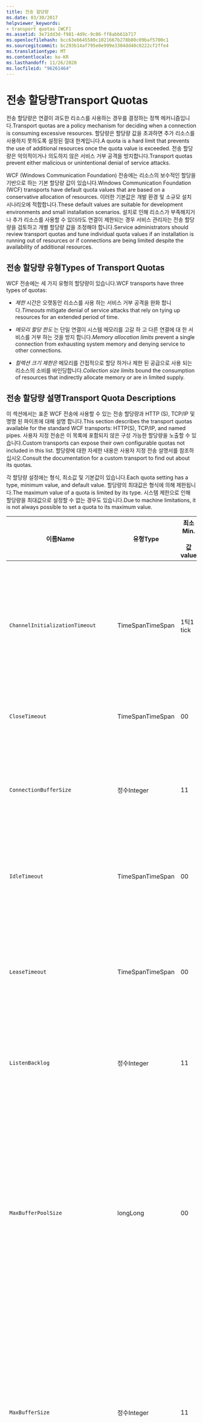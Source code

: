 ```yaml
---
title: 전송 할당량
ms.date: 03/30/2017
helpviewer_keywords:
- transport quotas [WCF]
ms.assetid: 3e71dd3d-f981-4d9c-9c06-ff8abb61b717
ms.openlocfilehash: bcc63e6645580c1021667b278b80c09baf5700c1
ms.sourcegitcommit: bc293b14af795e0e999e3304dd40c0222cf2ffe4
ms.translationtype: MT
ms.contentlocale: ko-KR
ms.lasthandoff: 11/26/2020
ms.locfileid: "96261464"
---
```

# <a name="transport-quotas"></a><span data-ttu-id="ea1b7-102">전송 할당량</span><span class="sxs-lookup"><span data-stu-id="ea1b7-102">Transport Quotas</span></span>

<span data-ttu-id="ea1b7-103">전송 할당량은 연결이 과도한 리소스를 사용하는 경우를 결정하는 정책 메커니즘입니다.</span><span class="sxs-lookup"><span data-stu-id="ea1b7-103">Transport quotas are a policy mechanism for deciding when a connection is consuming excessive resources.</span></span> <span data-ttu-id="ea1b7-104">할당량은 할당량 값을 초과하면 추가 리소스를 사용하지 못하도록 설정된 절대 한계입니다.</span><span class="sxs-lookup"><span data-stu-id="ea1b7-104">A quota is a hard limit that prevents the use of additional resources once the quota value is exceeded.</span></span> <span data-ttu-id="ea1b7-105">전송 할당량은 악의적이거나 의도하지 않은 서비스 거부 공격을 방지합니다.</span><span class="sxs-lookup"><span data-stu-id="ea1b7-105">Transport quotas prevent either malicious or unintentional denial of service attacks.</span></span>  
  
 <span data-ttu-id="ea1b7-106">WCF (Windows Communication Foundation) 전송에는 리소스의 보수적인 할당을 기반으로 하는 기본 할당량 값이 있습니다.</span><span class="sxs-lookup"><span data-stu-id="ea1b7-106">Windows Communication Foundation (WCF) transports have default quota values that are based on a conservative allocation of resources.</span></span> <span data-ttu-id="ea1b7-107">이러한 기본값은 개발 환경 및 소규모 설치 시나리오에 적합합니다.</span><span class="sxs-lookup"><span data-stu-id="ea1b7-107">These default values are suitable for development environments and small installation scenarios.</span></span> <span data-ttu-id="ea1b7-108">설치로 인해 리소스가 부족해지거나 추가 리소스를 사용할 수 있더라도 연결이 제한되는 경우 서비스 관리자는 전송 할당량을 검토하고 개별 할당량 값을 조정해야 합니다.</span><span class="sxs-lookup"><span data-stu-id="ea1b7-108">Service administrators should review transport quotas and tune individual quota values if an installation is running out of resources or if connections are being limited despite the availability of additional resources.</span></span>  
  
## <a name="types-of-transport-quotas"></a><span data-ttu-id="ea1b7-109">전송 할당량 유형</span><span class="sxs-lookup"><span data-stu-id="ea1b7-109">Types of Transport Quotas</span></span>  

 <span data-ttu-id="ea1b7-110">WCF 전송에는 세 가지 유형의 할당량이 있습니다.</span><span class="sxs-lookup"><span data-stu-id="ea1b7-110">WCF transports have three types of quotas:</span></span>  
  
- <span data-ttu-id="ea1b7-111">*제한* 시간은 오랫동안 리소스를 사용 하는 서비스 거부 공격을 완화 합니다.</span><span class="sxs-lookup"><span data-stu-id="ea1b7-111">*Timeouts* mitigate denial of service attacks that rely on tying up resources for an extended period of time.</span></span>  
  
- <span data-ttu-id="ea1b7-112">*메모리 할당 한도* 는 단일 연결이 시스템 메모리를 고갈 하 고 다른 연결에 대 한 서비스를 거부 하는 것을 방지 합니다.</span><span class="sxs-lookup"><span data-stu-id="ea1b7-112">*Memory allocation limits* prevent a single connection from exhausting system memory and denying service to other connections.</span></span>  
  
- <span data-ttu-id="ea1b7-113">*컬렉션 크기 제한은* 메모리를 간접적으로 할당 하거나 제한 된 공급으로 사용 되는 리소스의 소비를 바인딩합니다.</span><span class="sxs-lookup"><span data-stu-id="ea1b7-113">*Collection size limits* bound the consumption of resources that indirectly allocate memory or are in limited supply.</span></span>  
  
## <a name="transport-quota-descriptions"></a><span data-ttu-id="ea1b7-114">전송 할당량 설명</span><span class="sxs-lookup"><span data-stu-id="ea1b7-114">Transport Quota Descriptions</span></span>  

 <span data-ttu-id="ea1b7-115">이 섹션에서는 표준 WCF 전송에 사용할 수 있는 전송 할당량과 HTTP (S), TCP/IP 및 명명 된 파이프에 대해 설명 합니다.</span><span class="sxs-lookup"><span data-stu-id="ea1b7-115">This section describes the transport quotas available for the standard WCF transports: HTTP(S), TCP/IP, and named pipes.</span></span> <span data-ttu-id="ea1b7-116">사용자 지정 전송은 이 목록에 포함되지 않은 구성 가능한 할당량을 노출할 수 있습니다.</span><span class="sxs-lookup"><span data-stu-id="ea1b7-116">Custom transports can expose their own configurable quotas not included in this list.</span></span> <span data-ttu-id="ea1b7-117">할당량에 대한 자세한 내용은 사용자 지정 전송 설명서를 참조하십시오.</span><span class="sxs-lookup"><span data-stu-id="ea1b7-117">Consult the documentation for a custom transport to find out about its quotas.</span></span>  
  
 <span data-ttu-id="ea1b7-118">각 할당량 설정에는 형식, 최소값 및 기본값이 있습니다.</span><span class="sxs-lookup"><span data-stu-id="ea1b7-118">Each quota setting has a type, minimum value, and default value.</span></span> <span data-ttu-id="ea1b7-119">할당량의 최대값은 형식에 의해 제한됩니다.</span><span class="sxs-lookup"><span data-stu-id="ea1b7-119">The maximum value of a quota is limited by its type.</span></span> <span data-ttu-id="ea1b7-120">시스템 제한으로 인해 할당량을 최대값으로 설정할 수 없는 경우도 있습니다.</span><span class="sxs-lookup"><span data-stu-id="ea1b7-120">Due to machine limitations, it is not always possible to set a quota to its maximum value.</span></span>  
  
|<span data-ttu-id="ea1b7-121">이름</span><span class="sxs-lookup"><span data-stu-id="ea1b7-121">Name</span></span>|<span data-ttu-id="ea1b7-122">유형</span><span class="sxs-lookup"><span data-stu-id="ea1b7-122">Type</span></span>|<span data-ttu-id="ea1b7-123">최소</span><span class="sxs-lookup"><span data-stu-id="ea1b7-123">Min.</span></span><br /><br /> <span data-ttu-id="ea1b7-124">값</span><span class="sxs-lookup"><span data-stu-id="ea1b7-124">value</span></span>|<span data-ttu-id="ea1b7-125">기본값</span><span class="sxs-lookup"><span data-stu-id="ea1b7-125">Default</span></span><br /><br /> <span data-ttu-id="ea1b7-126">value</span><span class="sxs-lookup"><span data-stu-id="ea1b7-126">value</span></span>|<span data-ttu-id="ea1b7-127">설명</span><span class="sxs-lookup"><span data-stu-id="ea1b7-127">Description</span></span>|  
|----------|----------|--------------------|-----------------------|-----------------|  
|`ChannelInitializationTimeout`|<span data-ttu-id="ea1b7-128">TimeSpan</span><span class="sxs-lookup"><span data-stu-id="ea1b7-128">TimeSpan</span></span>|<span data-ttu-id="ea1b7-129">1틱</span><span class="sxs-lookup"><span data-stu-id="ea1b7-129">1 tick</span></span>|<span data-ttu-id="ea1b7-130">5초</span><span class="sxs-lookup"><span data-stu-id="ea1b7-130">5 sec</span></span>|<span data-ttu-id="ea1b7-131">처음에 읽는 동안 프리앰블을 보내기 위해 연결을 기다리는 최대 시간입니다.</span><span class="sxs-lookup"><span data-stu-id="ea1b7-131">Maximum time to wait for a connection to send the preamble during the initial read.</span></span> <span data-ttu-id="ea1b7-132">이 데이터는 인증이 발생되기 전에 수신됩니다.</span><span class="sxs-lookup"><span data-stu-id="ea1b7-132">This data is received before authentication occurs.</span></span> <span data-ttu-id="ea1b7-133">일반적으로 이 설정은 `ReceiveTimeout` 할당량 값보다 상당히 작습니다.</span><span class="sxs-lookup"><span data-stu-id="ea1b7-133">This setting is generally much smaller than the `ReceiveTimeout` quota value.</span></span>|  
|`CloseTimeout`|<span data-ttu-id="ea1b7-134">TimeSpan</span><span class="sxs-lookup"><span data-stu-id="ea1b7-134">TimeSpan</span></span>|<span data-ttu-id="ea1b7-135">0</span><span class="sxs-lookup"><span data-stu-id="ea1b7-135">0</span></span>|<span data-ttu-id="ea1b7-136">1분</span><span class="sxs-lookup"><span data-stu-id="ea1b7-136">1 min</span></span>|<span data-ttu-id="ea1b7-137">전송에서 예외가 발생되기 전에 연결을 닫을 때까지 기다리는 최대 시간입니다.</span><span class="sxs-lookup"><span data-stu-id="ea1b7-137">Maximum time to wait for a connection to close before the transport raises an exception.</span></span>|  
|`ConnectionBufferSize`|<span data-ttu-id="ea1b7-138">정수</span><span class="sxs-lookup"><span data-stu-id="ea1b7-138">Integer</span></span>|<span data-ttu-id="ea1b7-139">1</span><span class="sxs-lookup"><span data-stu-id="ea1b7-139">1</span></span>|<span data-ttu-id="ea1b7-140">8KB</span><span class="sxs-lookup"><span data-stu-id="ea1b7-140">8 KB</span></span>|<span data-ttu-id="ea1b7-141">기본 전송의 전송 및 수신 버퍼 크기(바이트)입니다.</span><span class="sxs-lookup"><span data-stu-id="ea1b7-141">Size, in bytes, of the transmit and receive buffers of the underlying transport.</span></span> <span data-ttu-id="ea1b7-142">버퍼 크기를 늘리면 대용량 메시지 전송 시 처리량이 향상될 수 있습니다.</span><span class="sxs-lookup"><span data-stu-id="ea1b7-142">Increasing the buffer size can improve throughput when sending large messages.</span></span>|  
|`IdleTimeout`|<span data-ttu-id="ea1b7-143">TimeSpan</span><span class="sxs-lookup"><span data-stu-id="ea1b7-143">TimeSpan</span></span>|<span data-ttu-id="ea1b7-144">0</span><span class="sxs-lookup"><span data-stu-id="ea1b7-144">0</span></span>|<span data-ttu-id="ea1b7-145">2분</span><span class="sxs-lookup"><span data-stu-id="ea1b7-145">2 min</span></span>|<span data-ttu-id="ea1b7-146">풀 연결이 닫히기 전에 유휴 상태로 유지될 수 있는 최대 시간입니다.</span><span class="sxs-lookup"><span data-stu-id="ea1b7-146">Maximum time a pooled connection can remain idle before being closed.</span></span><br /><br /> <span data-ttu-id="ea1b7-147">이 설정은 풀 연결에만 적용됩니다.</span><span class="sxs-lookup"><span data-stu-id="ea1b7-147">This setting only applies to pooled connections.</span></span>|  
|`LeaseTimeout`|<span data-ttu-id="ea1b7-148">TimeSpan</span><span class="sxs-lookup"><span data-stu-id="ea1b7-148">TimeSpan</span></span>|<span data-ttu-id="ea1b7-149">0</span><span class="sxs-lookup"><span data-stu-id="ea1b7-149">0</span></span>|<span data-ttu-id="ea1b7-150">5분</span><span class="sxs-lookup"><span data-stu-id="ea1b7-150">5 min</span></span>|<span data-ttu-id="ea1b7-151">활성 풀 연결의 최대 수명입니다.</span><span class="sxs-lookup"><span data-stu-id="ea1b7-151">Maximum lifetime of an active pooled connection.</span></span> <span data-ttu-id="ea1b7-152">지정된 시간이 경과한 후 현재 요청이 서비스되면 연결이 닫힙니다.</span><span class="sxs-lookup"><span data-stu-id="ea1b7-152">After the specified time elapses, the connection closes once the current request is serviced.</span></span><br /><br /> <span data-ttu-id="ea1b7-153">이 설정은 풀 연결에만 적용됩니다.</span><span class="sxs-lookup"><span data-stu-id="ea1b7-153">This setting only applies to pooled connections.</span></span>|  
|`ListenBacklog`|<span data-ttu-id="ea1b7-154">정수</span><span class="sxs-lookup"><span data-stu-id="ea1b7-154">Integer</span></span>|<span data-ttu-id="ea1b7-155">1</span><span class="sxs-lookup"><span data-stu-id="ea1b7-155">1</span></span>|<span data-ttu-id="ea1b7-156">10</span><span class="sxs-lookup"><span data-stu-id="ea1b7-156">10</span></span>|<span data-ttu-id="ea1b7-157">해당 엔드포인트에 대한 추가 연결이 거부되기 전에 수신기에서 지원할 수 없는 최대 연결 수입니다.</span><span class="sxs-lookup"><span data-stu-id="ea1b7-157">Maximum number of connections that the listener can have unserviced before additional connections to that endpoint are denied.</span></span>|  
|`MaxBufferPoolSize`|<span data-ttu-id="ea1b7-158">long</span><span class="sxs-lookup"><span data-stu-id="ea1b7-158">Long</span></span>|<span data-ttu-id="ea1b7-159">0</span><span class="sxs-lookup"><span data-stu-id="ea1b7-159">0</span></span>|<span data-ttu-id="ea1b7-160">512KB</span><span class="sxs-lookup"><span data-stu-id="ea1b7-160">512 KB</span></span>|<span data-ttu-id="ea1b7-161">전송이 재사용 가능한 메시지 버퍼 풀링에 사용할 수 있는 최대 메모리(바이트)입니다.</span><span class="sxs-lookup"><span data-stu-id="ea1b7-161">Maximum memory, in bytes, that the transport devotes to pooling reusable message buffers.</span></span> <span data-ttu-id="ea1b7-162">풀이 메시지 버퍼를 제공할 수 없는 경우 임시로 새 버퍼를 할당하여 사용합니다.</span><span class="sxs-lookup"><span data-stu-id="ea1b7-162">When the pool cannot supply a message buffer, a new buffer is allocated for temporary use.</span></span><br /><br /> <span data-ttu-id="ea1b7-163">여러 채널 팩터리 또는 수신기를 만드는 설치에서 버퍼 풀에 대해 대용량 메모리를 할당할 수 있습니다.</span><span class="sxs-lookup"><span data-stu-id="ea1b7-163">Installations that create many channel factories or listeners can allocate large amounts of memory for buffer pools.</span></span> <span data-ttu-id="ea1b7-164">이 시나리오에서 이 버퍼 크기를 줄이면 메모리 사용량을 상당히 줄일 수 있습니다.</span><span class="sxs-lookup"><span data-stu-id="ea1b7-164">Reducing this buffer size can greatly reduce memory usage in this scenario.</span></span>|  
|`MaxBufferSize`|<span data-ttu-id="ea1b7-165">정수</span><span class="sxs-lookup"><span data-stu-id="ea1b7-165">Integer</span></span>|<span data-ttu-id="ea1b7-166">1</span><span class="sxs-lookup"><span data-stu-id="ea1b7-166">1</span></span>|<span data-ttu-id="ea1b7-167">64KB</span><span class="sxs-lookup"><span data-stu-id="ea1b7-167">64 KB</span></span>|<span data-ttu-id="ea1b7-168">데이터 스트리밍에 사용되는 버퍼의 최대 크기(바이트)입니다.</span><span class="sxs-lookup"><span data-stu-id="ea1b7-168">Maximum size, in bytes, of a buffer used for streaming data.</span></span> <span data-ttu-id="ea1b7-169">이 전송 할당량을 설정하지 않았거나 전송이 스트리밍을 사용하지 않는 경우 할당량 값은 `MaxReceivedMessageSize` 할당량 값 및 <xref:System.Int32.MaxValue> 중 작은 값과 동일합니다.</span><span class="sxs-lookup"><span data-stu-id="ea1b7-169">If this transport quota is not set, or the transport is not using streaming, then the quota value is the same as the smaller of the `MaxReceivedMessageSize` quota value and <xref:System.Int32.MaxValue>.</span></span>|  
|`MaxOutboundConnectionsPerEndpoint`|<span data-ttu-id="ea1b7-170">정수</span><span class="sxs-lookup"><span data-stu-id="ea1b7-170">Integer</span></span>|<span data-ttu-id="ea1b7-171">1</span><span class="sxs-lookup"><span data-stu-id="ea1b7-171">1</span></span>|<span data-ttu-id="ea1b7-172">10</span><span class="sxs-lookup"><span data-stu-id="ea1b7-172">10</span></span>|<span data-ttu-id="ea1b7-173">특정 엔드포인트에 연결할 수 있는 나가는 연결의 최대 수입니다.</span><span class="sxs-lookup"><span data-stu-id="ea1b7-173">Maximum number of outgoing connections that can be associated with a particular endpoint.</span></span><br /><br /> <span data-ttu-id="ea1b7-174">이 설정은 풀 연결에만 적용됩니다.</span><span class="sxs-lookup"><span data-stu-id="ea1b7-174">This setting only applies to pooled connections.</span></span>|  
|`MaxOutputDelay`|<span data-ttu-id="ea1b7-175">TimeSpan</span><span class="sxs-lookup"><span data-stu-id="ea1b7-175">TimeSpan</span></span>|<span data-ttu-id="ea1b7-176">0</span><span class="sxs-lookup"><span data-stu-id="ea1b7-176">0</span></span>|<span data-ttu-id="ea1b7-177">200ms</span><span class="sxs-lookup"><span data-stu-id="ea1b7-177">200 ms</span></span>|<span data-ttu-id="ea1b7-178">단일 작업에서 추가 메시지를 일괄 처리하기 위한 전송 작업 후 기다리는 최대 시간입니다.</span><span class="sxs-lookup"><span data-stu-id="ea1b7-178">Maximum time to wait after a send operation for batching additional messages in a single operation.</span></span> <span data-ttu-id="ea1b7-179">메시지는 기본 전송 버퍼가 가득 차기 전에 전송됩니다.</span><span class="sxs-lookup"><span data-stu-id="ea1b7-179">Messages are sent earlier if the buffer of the underlying transport becomes full.</span></span> <span data-ttu-id="ea1b7-180">추가 메시지를 전송하더라도 지연 기간이 다시 설정되지 않습니다.</span><span class="sxs-lookup"><span data-stu-id="ea1b7-180">Sending additional messages does not reset the delay period.</span></span>|  
|`MaxPendingAccepts`|<span data-ttu-id="ea1b7-181">정수</span><span class="sxs-lookup"><span data-stu-id="ea1b7-181">Integer</span></span>|<span data-ttu-id="ea1b7-182">1</span><span class="sxs-lookup"><span data-stu-id="ea1b7-182">1</span></span>|<span data-ttu-id="ea1b7-183">1</span><span class="sxs-lookup"><span data-stu-id="ea1b7-183">1</span></span>|<span data-ttu-id="ea1b7-184">수신기에서 수락될 때까지 대기할 수 있는 최대 채널 수입니다.</span><span class="sxs-lookup"><span data-stu-id="ea1b7-184">Maximum number of accepts for channels that the listener can have waiting.</span></span><br /><br /> <span data-ttu-id="ea1b7-185">수락 완료 및 새 수락 시작 사이에 시간 간격이 있습니다.</span><span class="sxs-lookup"><span data-stu-id="ea1b7-185">There is an interval of time between the accept completing and a new accept starting.</span></span> <span data-ttu-id="ea1b7-186">이 컬렉션 크기가 증가하면 이 간격 동안 연결된 클라이언트가 연결이 끊기지 않도록 할 수 있습니다.</span><span class="sxs-lookup"><span data-stu-id="ea1b7-186">Increasing this collection size can prevent clients that connect during this interval from being dropped.</span></span>|  
|`MaxPendingConnections`|<span data-ttu-id="ea1b7-187">정수</span><span class="sxs-lookup"><span data-stu-id="ea1b7-187">Integer</span></span>|<span data-ttu-id="ea1b7-188">1</span><span class="sxs-lookup"><span data-stu-id="ea1b7-188">1</span></span>|<span data-ttu-id="ea1b7-189">10</span><span class="sxs-lookup"><span data-stu-id="ea1b7-189">10</span></span>|<span data-ttu-id="ea1b7-190">애플리케이션에서 수락할 때까지 수신기에서 기다릴 수 있는 최대 연결 수입니다.</span><span class="sxs-lookup"><span data-stu-id="ea1b7-190">Maximum number of connections that the listener can have waiting to be accepted by the application.</span></span> <span data-ttu-id="ea1b7-191">이 할당량 값을 초과하면 새 들어 오는 연결은 수락될 때까지 기다리지 않고 연결이 끊깁니다.</span><span class="sxs-lookup"><span data-stu-id="ea1b7-191">When this quota value is exceeded, new incoming connections are dropped rather than waiting to be accepted.</span></span><br /><br /> <span data-ttu-id="ea1b7-192">메시지 보안과 같은 연결 기능을 통해 클라이언트가 둘 이상의 연결을 열 수 있습니다.</span><span class="sxs-lookup"><span data-stu-id="ea1b7-192">Connection features such as message security can cause a client to open more than one connection.</span></span> <span data-ttu-id="ea1b7-193">서비스 관리자는 이 할당량 값을 설정할 때 이러한 추가 연결을 고려해야 합니다.</span><span class="sxs-lookup"><span data-stu-id="ea1b7-193">Service administrators should account for these additional connections when setting this quota value.</span></span>|  
|`MaxReceivedMessageSize`|<span data-ttu-id="ea1b7-194">long</span><span class="sxs-lookup"><span data-stu-id="ea1b7-194">Long</span></span>|<span data-ttu-id="ea1b7-195">1</span><span class="sxs-lookup"><span data-stu-id="ea1b7-195">1</span></span>|<span data-ttu-id="ea1b7-196">64KB</span><span class="sxs-lookup"><span data-stu-id="ea1b7-196">64 KB</span></span>|<span data-ttu-id="ea1b7-197">전송에서 예외가 발생하기 전에 헤더를 포함하여 받은 메시지의 최대 크기(바이트)입니다.</span><span class="sxs-lookup"><span data-stu-id="ea1b7-197">Maximum size, in bytes, of a received message, including headers, before the transport raises an exception.</span></span>|  
|`OpenTimeout`|<span data-ttu-id="ea1b7-198">TimeSpan</span><span class="sxs-lookup"><span data-stu-id="ea1b7-198">TimeSpan</span></span>|<span data-ttu-id="ea1b7-199">0</span><span class="sxs-lookup"><span data-stu-id="ea1b7-199">0</span></span>|<span data-ttu-id="ea1b7-200">1분</span><span class="sxs-lookup"><span data-stu-id="ea1b7-200">1 min</span></span>|<span data-ttu-id="ea1b7-201">전송에서 예외가 발생되기 전에 연결을 설정할 때까지 기다리는 최대 시간입니다.</span><span class="sxs-lookup"><span data-stu-id="ea1b7-201">Maximum time to wait for a connection to be established before the transport raises an exception.</span></span>|  
|`ReceiveTimeout`|<span data-ttu-id="ea1b7-202">TimeSpan</span><span class="sxs-lookup"><span data-stu-id="ea1b7-202">TimeSpan</span></span>|<span data-ttu-id="ea1b7-203">0</span><span class="sxs-lookup"><span data-stu-id="ea1b7-203">0</span></span>|<span data-ttu-id="ea1b7-204">10분</span><span class="sxs-lookup"><span data-stu-id="ea1b7-204">10 min</span></span>|<span data-ttu-id="ea1b7-205">전송에서 예외가 발생되기 전에 읽기 작업이 완료될 때까지 기다리는 최대 시간입니다.</span><span class="sxs-lookup"><span data-stu-id="ea1b7-205">Maximum time to wait for a read operation to complete before the transport raises an exception.</span></span>|  
|`SendTimeout`|<span data-ttu-id="ea1b7-206">Timespan</span><span class="sxs-lookup"><span data-stu-id="ea1b7-206">Timespan</span></span>|<span data-ttu-id="ea1b7-207">0</span><span class="sxs-lookup"><span data-stu-id="ea1b7-207">0</span></span>|<span data-ttu-id="ea1b7-208">1분</span><span class="sxs-lookup"><span data-stu-id="ea1b7-208">1 min</span></span>|<span data-ttu-id="ea1b7-209">전송에서 예외가 발생되기 전에 쓰기 작업이 완료될 때까지 기다리는 최대 시간입니다.</span><span class="sxs-lookup"><span data-stu-id="ea1b7-209">Maximum time to wait for a write operation to complete before the transport raises an exception.</span></span>|  
  
 <span data-ttu-id="ea1b7-210">전송 할당량 `MaxPendingConnections` 및 `MaxOutboundConnectionsPerEndpoint`는 바인딩 또는 구성을 통해 설정될 때 `MaxConnections`라는 단일 전송 할당량에 결합됩니다.</span><span class="sxs-lookup"><span data-stu-id="ea1b7-210">The transport quotas `MaxPendingConnections` and `MaxOutboundConnectionsPerEndpoint` are combined into a single transport quota called `MaxConnections` when set through the binding or configuration.</span></span> <span data-ttu-id="ea1b7-211">바인딩 요소만 이러한 할당량 값을 개별적으로 설정할 수 있습니다.</span><span class="sxs-lookup"><span data-stu-id="ea1b7-211">Only the binding element allows setting these quota values individually.</span></span> <span data-ttu-id="ea1b7-212">`MaxConnections` 전송 할당량의 최소값 및 기본값은 동일합니다.</span><span class="sxs-lookup"><span data-stu-id="ea1b7-212">The `MaxConnections` transport quota has the same minimum and default values.</span></span>  
  
## <a name="setting-transport-quotas"></a><span data-ttu-id="ea1b7-213">전송 할당량 설정</span><span class="sxs-lookup"><span data-stu-id="ea1b7-213">Setting Transport Quotas</span></span>  

 <span data-ttu-id="ea1b7-214">전송 할당량은 전송 바인딩 요소, 전송 바인딩, 애플리케이션 구성 또는 호스트 정책을 통해 설정됩니다.</span><span class="sxs-lookup"><span data-stu-id="ea1b7-214">Transport quotas are set through the transport binding element, the transport binding, application configuration, or host policy.</span></span> <span data-ttu-id="ea1b7-215">이 문서에서는 호스트 정책을 통한 전송 설정에 대해서는 설명하지 않습니다.</span><span class="sxs-lookup"><span data-stu-id="ea1b7-215">This document does not cover setting transports through host policy.</span></span> <span data-ttu-id="ea1b7-216">호스트 정책 할당량에 대한 설정에 대해서는 기본 전송 설명서를 참조하십시오.</span><span class="sxs-lookup"><span data-stu-id="ea1b7-216">Consult the documentation for the underlying transport to discover the settings for host policy quotas.</span></span> <span data-ttu-id="ea1b7-217">[HTTP 및 HTTPS 구성](configuring-http-and-https.md) 항목에서는 Http.sys 드라이버의 할당량 설정에 대해 설명 합니다.</span><span class="sxs-lookup"><span data-stu-id="ea1b7-217">The [Configuring HTTP and HTTPS](configuring-http-and-https.md) topic describes quota settings for the Http.sys driver.</span></span> <span data-ttu-id="ea1b7-218">HTTP, TCP/IP 및 명명된 파이프 연결과 관련하여 Windows 제한 구성에 대한 자세한 내용은 Microsoft 기술 자료를 검색하십시오.</span><span class="sxs-lookup"><span data-stu-id="ea1b7-218">Search the Microsoft Knowledge Base for more information about configuring Windows limits on HTTP, TCP/IP, and named pipe connections.</span></span>  
  
 <span data-ttu-id="ea1b7-219">기타 유형의 할당량은 전송에 간접적으로 적용됩니다.</span><span class="sxs-lookup"><span data-stu-id="ea1b7-219">Other types of quotas apply indirectly to transports.</span></span> <span data-ttu-id="ea1b7-220">메시지를 바이트로 변형하기 위해 전송에서 사용하는 메시지 인코더에서 자체 할당량 설정을 구성할 수 있습니다.</span><span class="sxs-lookup"><span data-stu-id="ea1b7-220">The message encoder that the transport uses to transform a message into bytes can have its own quota settings.</span></span> <span data-ttu-id="ea1b7-221">그러나 이러한 할당량은 사용하는 전송 형식에 독립적입니다.</span><span class="sxs-lookup"><span data-stu-id="ea1b7-221">However, these quotas are independent of the type of transport being used.</span></span>  
  
### <a name="controlling-transport-quotas-from-the-binding-element"></a><span data-ttu-id="ea1b7-222">바인딩 요소에서 전송 할당량 제어</span><span class="sxs-lookup"><span data-stu-id="ea1b7-222">Controlling Transport Quotas from the Binding Element</span></span>  

 <span data-ttu-id="ea1b7-223">바인딩 요소를 통한 전송 할당량 설정은 전송 동작 제어 시 뛰어난 유연성을 제공합니다.</span><span class="sxs-lookup"><span data-stu-id="ea1b7-223">Setting transport quotas through the binding element offers the greatest flexibility in controlling the transport's behavior.</span></span> <span data-ttu-id="ea1b7-224">Close, Open, Receive 및 Send 작업에 대한 기본 시간 제한은 채널 작성 시 바인딩에서 가져옵니다.</span><span class="sxs-lookup"><span data-stu-id="ea1b7-224">The default timeouts for Close, Open, Receive, and Send operations are taken from the binding when a channel is built.</span></span>  
  
|<span data-ttu-id="ea1b7-225">이름</span><span class="sxs-lookup"><span data-stu-id="ea1b7-225">Name</span></span>|<span data-ttu-id="ea1b7-226">HTTP</span><span class="sxs-lookup"><span data-stu-id="ea1b7-226">HTTP</span></span>|<span data-ttu-id="ea1b7-227">TCP/IP</span><span class="sxs-lookup"><span data-stu-id="ea1b7-227">TCP/IP</span></span>|<span data-ttu-id="ea1b7-228">명명된 파이프</span><span class="sxs-lookup"><span data-stu-id="ea1b7-228">Named pipe</span></span>|  
|----------|----------|-------------|----------------|  
|`ChannelInitializationTimeout`||<span data-ttu-id="ea1b7-229">X</span><span class="sxs-lookup"><span data-stu-id="ea1b7-229">X</span></span>|<span data-ttu-id="ea1b7-230">X</span><span class="sxs-lookup"><span data-stu-id="ea1b7-230">X</span></span>|  
|`CloseTimeout`||||  
|`ConnectionBufferSize`||<span data-ttu-id="ea1b7-231">X</span><span class="sxs-lookup"><span data-stu-id="ea1b7-231">X</span></span>|<span data-ttu-id="ea1b7-232">X</span><span class="sxs-lookup"><span data-stu-id="ea1b7-232">X</span></span>|  
|`IdleTimeout`||<span data-ttu-id="ea1b7-233">X</span><span class="sxs-lookup"><span data-stu-id="ea1b7-233">X</span></span>|<span data-ttu-id="ea1b7-234">X</span><span class="sxs-lookup"><span data-stu-id="ea1b7-234">X</span></span>|  
|`LeaseTimeout`||<span data-ttu-id="ea1b7-235">X</span><span class="sxs-lookup"><span data-stu-id="ea1b7-235">X</span></span>||  
|`ListenBacklog`||<span data-ttu-id="ea1b7-236">X</span><span class="sxs-lookup"><span data-stu-id="ea1b7-236">X</span></span>||  
|`MaxBufferPoolSize`|<span data-ttu-id="ea1b7-237">X</span><span class="sxs-lookup"><span data-stu-id="ea1b7-237">X</span></span>|<span data-ttu-id="ea1b7-238">X</span><span class="sxs-lookup"><span data-stu-id="ea1b7-238">X</span></span>|<span data-ttu-id="ea1b7-239">X</span><span class="sxs-lookup"><span data-stu-id="ea1b7-239">X</span></span>|  
|`MaxBufferSize`|<span data-ttu-id="ea1b7-240">X</span><span class="sxs-lookup"><span data-stu-id="ea1b7-240">X</span></span>|<span data-ttu-id="ea1b7-241">X</span><span class="sxs-lookup"><span data-stu-id="ea1b7-241">X</span></span>|<span data-ttu-id="ea1b7-242">X</span><span class="sxs-lookup"><span data-stu-id="ea1b7-242">X</span></span>|  
|`MaxOutboundConnectionsPerEndpoint`||<span data-ttu-id="ea1b7-243">X</span><span class="sxs-lookup"><span data-stu-id="ea1b7-243">X</span></span>|<span data-ttu-id="ea1b7-244">X</span><span class="sxs-lookup"><span data-stu-id="ea1b7-244">X</span></span>|  
|`MaxOutputDelay`||<span data-ttu-id="ea1b7-245">X</span><span class="sxs-lookup"><span data-stu-id="ea1b7-245">X</span></span>|<span data-ttu-id="ea1b7-246">X</span><span class="sxs-lookup"><span data-stu-id="ea1b7-246">X</span></span>|  
|`MaxPendingAccepts`||<span data-ttu-id="ea1b7-247">X</span><span class="sxs-lookup"><span data-stu-id="ea1b7-247">X</span></span>|<span data-ttu-id="ea1b7-248">X</span><span class="sxs-lookup"><span data-stu-id="ea1b7-248">X</span></span>|  
|`MaxPendingConnections`||<span data-ttu-id="ea1b7-249">X</span><span class="sxs-lookup"><span data-stu-id="ea1b7-249">X</span></span>|<span data-ttu-id="ea1b7-250">X</span><span class="sxs-lookup"><span data-stu-id="ea1b7-250">X</span></span>|  
|`MaxReceivedMessageSize`|<span data-ttu-id="ea1b7-251">X</span><span class="sxs-lookup"><span data-stu-id="ea1b7-251">X</span></span>|<span data-ttu-id="ea1b7-252">X</span><span class="sxs-lookup"><span data-stu-id="ea1b7-252">X</span></span>|<span data-ttu-id="ea1b7-253">X</span><span class="sxs-lookup"><span data-stu-id="ea1b7-253">X</span></span>|  
|`OpenTimeout`||||  
|`ReceiveTimeout`||||  
|`SendTimeout`||||  
  
### <a name="controlling-transport-quotas-from-the-binding"></a><span data-ttu-id="ea1b7-254">바인딩에서 전송 할당량 제어</span><span class="sxs-lookup"><span data-stu-id="ea1b7-254">Controlling Transport Quotas from the Binding</span></span>  

 <span data-ttu-id="ea1b7-255">바인딩을 통한 전송 할당량 설정에서는 가장 일반적인 할당량 값에 대한 액세스를 제공하는 동시에 선택할 수 있는 간단한 할당량 집합을 제공합니다.</span><span class="sxs-lookup"><span data-stu-id="ea1b7-255">Setting transport quotas through the binding offers a simplified set of quotas to choose from while still giving access to the most common quota values.</span></span>  
  
|<span data-ttu-id="ea1b7-256">이름</span><span class="sxs-lookup"><span data-stu-id="ea1b7-256">Name</span></span>|<span data-ttu-id="ea1b7-257">HTTP</span><span class="sxs-lookup"><span data-stu-id="ea1b7-257">HTTP</span></span>|<span data-ttu-id="ea1b7-258">TCP/IP</span><span class="sxs-lookup"><span data-stu-id="ea1b7-258">TCP/IP</span></span>|<span data-ttu-id="ea1b7-259">명명된 파이프</span><span class="sxs-lookup"><span data-stu-id="ea1b7-259">Named pipe</span></span>|  
|----------|----------|-------------|----------------|  
|`ChannelInitializationTimeout`||||  
|`CloseTimeout`|<span data-ttu-id="ea1b7-260">X</span><span class="sxs-lookup"><span data-stu-id="ea1b7-260">X</span></span>|<span data-ttu-id="ea1b7-261">X</span><span class="sxs-lookup"><span data-stu-id="ea1b7-261">X</span></span>|<span data-ttu-id="ea1b7-262">X</span><span class="sxs-lookup"><span data-stu-id="ea1b7-262">X</span></span>|  
|`ConnectionBufferSize`||||  
|`IdleTimeout`||||  
|`LeaseTimeout`||||  
|`ListenBacklog`||<span data-ttu-id="ea1b7-263">X</span><span class="sxs-lookup"><span data-stu-id="ea1b7-263">X</span></span>||  
|`MaxBufferPoolSize`|<span data-ttu-id="ea1b7-264">X</span><span class="sxs-lookup"><span data-stu-id="ea1b7-264">X</span></span>|<span data-ttu-id="ea1b7-265">X</span><span class="sxs-lookup"><span data-stu-id="ea1b7-265">X</span></span>|<span data-ttu-id="ea1b7-266">X</span><span class="sxs-lookup"><span data-stu-id="ea1b7-266">X</span></span>|  
|`MaxBufferSize`|<span data-ttu-id="ea1b7-267">1</span><span class="sxs-lookup"><span data-stu-id="ea1b7-267">1</span></span>|<span data-ttu-id="ea1b7-268">X</span><span class="sxs-lookup"><span data-stu-id="ea1b7-268">X</span></span>|<span data-ttu-id="ea1b7-269">X</span><span class="sxs-lookup"><span data-stu-id="ea1b7-269">X</span></span>|  
|`MaxOutboundConnectionsPerEndpoint`||<span data-ttu-id="ea1b7-270">2</span><span class="sxs-lookup"><span data-stu-id="ea1b7-270">2</span></span>|<span data-ttu-id="ea1b7-271">2</span><span class="sxs-lookup"><span data-stu-id="ea1b7-271">2</span></span>|  
|`MaxOutputDelay`||||  
|`MaxPendingAccepts`||||  
|`MaxPendingConnections`||<span data-ttu-id="ea1b7-272">2</span><span class="sxs-lookup"><span data-stu-id="ea1b7-272">2</span></span>|<span data-ttu-id="ea1b7-273">2</span><span class="sxs-lookup"><span data-stu-id="ea1b7-273">2</span></span>|  
|`MaxReceivedMessageSize`|<span data-ttu-id="ea1b7-274">X</span><span class="sxs-lookup"><span data-stu-id="ea1b7-274">X</span></span>|<span data-ttu-id="ea1b7-275">X</span><span class="sxs-lookup"><span data-stu-id="ea1b7-275">X</span></span>|<span data-ttu-id="ea1b7-276">X</span><span class="sxs-lookup"><span data-stu-id="ea1b7-276">X</span></span>|  
|`OpenTimeout`|<span data-ttu-id="ea1b7-277">X</span><span class="sxs-lookup"><span data-stu-id="ea1b7-277">X</span></span>|<span data-ttu-id="ea1b7-278">X</span><span class="sxs-lookup"><span data-stu-id="ea1b7-278">X</span></span>|<span data-ttu-id="ea1b7-279">X</span><span class="sxs-lookup"><span data-stu-id="ea1b7-279">X</span></span>|  
|`ReceiveTimeout`|<span data-ttu-id="ea1b7-280">X</span><span class="sxs-lookup"><span data-stu-id="ea1b7-280">X</span></span>|<span data-ttu-id="ea1b7-281">X</span><span class="sxs-lookup"><span data-stu-id="ea1b7-281">X</span></span>|<span data-ttu-id="ea1b7-282">X</span><span class="sxs-lookup"><span data-stu-id="ea1b7-282">X</span></span>|  
|`SendTimeout`|<span data-ttu-id="ea1b7-283">X</span><span class="sxs-lookup"><span data-stu-id="ea1b7-283">X</span></span>|<span data-ttu-id="ea1b7-284">X</span><span class="sxs-lookup"><span data-stu-id="ea1b7-284">X</span></span>|<span data-ttu-id="ea1b7-285">X</span><span class="sxs-lookup"><span data-stu-id="ea1b7-285">X</span></span>|  
  
1. <span data-ttu-id="ea1b7-286">`MaxBufferSize` 전송 할당량은 `BasicHttp` 바인딩에서만 사용할 수 있습니다.</span><span class="sxs-lookup"><span data-stu-id="ea1b7-286">The `MaxBufferSize` transport quota is only available on the `BasicHttp` binding.</span></span> <span data-ttu-id="ea1b7-287">`WSHttp` 바인딩은 스트리밍된 전송 모드를 지원하지 않는 시나리오에 적용됩니다.</span><span class="sxs-lookup"><span data-stu-id="ea1b7-287">The `WSHttp` bindings are for scenarios that do not support streamed transport modes.</span></span>  
  
2. <span data-ttu-id="ea1b7-288">전송 할당량 `MaxPendingConnections` 및 `MaxOutboundConnectionsPerEndpoint`는 `MaxConnections`라는 단일 전송 할당량에 결합됩니다.</span><span class="sxs-lookup"><span data-stu-id="ea1b7-288">The transport quotas `MaxPendingConnections` and `MaxOutboundConnectionsPerEndpoint` are combined into a single transport quota called `MaxConnections`.</span></span>  
  
### <a name="controlling-transport-quotas-from-configuration"></a><span data-ttu-id="ea1b7-289">구성에서 전송 할당량 제어</span><span class="sxs-lookup"><span data-stu-id="ea1b7-289">Controlling Transport Quotas from Configuration</span></span>  

 <span data-ttu-id="ea1b7-290">애플리케이션 구성 시 바인딩의 속성에 직접 액세스할 때와 동일한 전송 할당량을 설정할 수 있습니다.</span><span class="sxs-lookup"><span data-stu-id="ea1b7-290">Application configuration can set the same transport quotas as directly accessing properties on a binding.</span></span> <span data-ttu-id="ea1b7-291">구성 파일에서 전송 할당량의 이름은 항상 소문자로 시작합니다.</span><span class="sxs-lookup"><span data-stu-id="ea1b7-291">In configuration files, the name of a transport quota always starts with a lowercase letter.</span></span> <span data-ttu-id="ea1b7-292">예를 들어 바인딩의 `CloseTimeout` 속성은 구성에서 `closeTimeout` 설정에 해당하고 바인딩의 `MaxConnections` 속성은 구성의 `maxConnections` 설정에 해당합니다.</span><span class="sxs-lookup"><span data-stu-id="ea1b7-292">For example, the `CloseTimeout` property on a binding corresponds to the `closeTimeout` setting in configuration and the `MaxConnections` property on a binding corresponds to the `maxConnections` setting in configuration.</span></span>  
  
## <a name="see-also"></a><span data-ttu-id="ea1b7-293">참고 항목</span><span class="sxs-lookup"><span data-stu-id="ea1b7-293">See also</span></span>

- <xref:System.ServiceModel.Channels.HttpsTransportBindingElement>
- <xref:System.ServiceModel.Channels.HttpTransportBindingElement>
- <xref:System.ServiceModel.Channels.TcpTransportBindingElement>
- <xref:System.ServiceModel.Channels.NamedPipeTransportBindingElement>
- <xref:System.ServiceModel.Channels.ConnectionOrientedTransportBindingElement>
- <xref:System.ServiceModel.Channels.TransportBindingElement>
